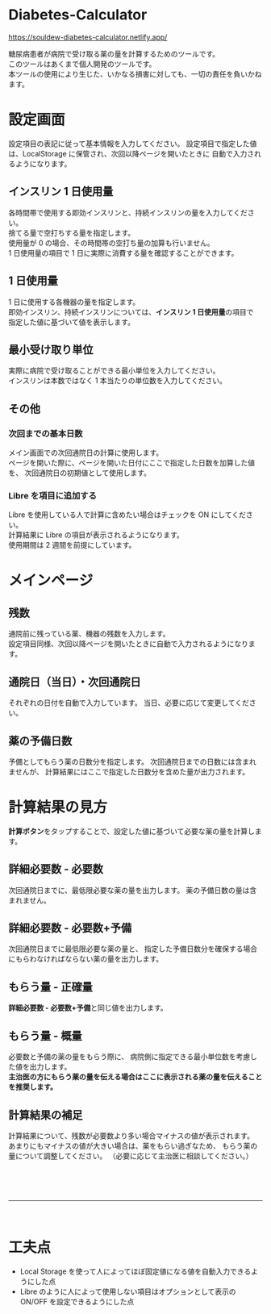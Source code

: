 # Diabetes-Calculator

https://souldew-diabetes-calculator.netlify.app/

糖尿病患者が病院で受け取る薬の量を計算するためのツールです。<br>
このツールはあくまで個人開発のツールです。<br>
本ツールの使用により生じた、いかなる損害に対しても、一切の責任を負いかねます。<br>

# 設定画面

設定項目の表記に従って基本情報を入力してください。
設定項目で指定した値は、LocalStorage に保管され、次回以降ページを開いたときに
自動で入力されるようになります。

## インスリン 1 日使用量

各時間帯で使用する即効インスリンと、持続インスリンの量を入力してください。<br>
捨てる量で空打ちする量を指定します。<br>
使用量が 0 の場合、その時間帯の空打ち量の加算も行いません。<br>
1 日使用量の項目で 1 日に実際に消費する量を確認することができます。

## 1 日使用量

1 日に使用する各機器の量を指定します。<br>
即効インスリン、持続インスリンについては、**インスリン 1 日使用量**の項目で
指定した値に基づいて値を表示します。

## 最小受け取り単位

実際に病院で受け取ることができる最小単位を入力してください。<br>
インスリンは本数ではなく 1 本当たりの単位数を入力してください。

## その他

### 次回までの基本日数

メイン画面での次回通院日の計算に使用します。<br>
ページを開いた際に、ページを開いた日付にここで指定した日数を加算した値を、
次回通院日の初期値として使用します。

### Libre を項目に追加する

Libre を使用している人で計算に含めたい場合はチェックを ON にしてください。<br>
計算結果に Libre の項目が表示されるようになります。<br>
使用期間は 2 週間を前提にしています。

# メインページ

## 残数

通院前に残っている薬、機器の残数を入力します。<br>
設定項目同様、次回以降ページを開いたときに自動で入力されるようになります。

## 通院日（当日）・次回通院日

それぞれの日付を自動で入力しています。
当日、必要に応じて変更してください。

## 薬の予備日数

予備としてもらう薬の日数分を指定します。
次回通院日までの日数には含まれませんが、
計算結果にはここで指定した日数分を含めた量が出力されます。

# 計算結果の見方

**計算ボタン**をタップすることで、設定した値に基づいて必要な薬の量を計算します。

## 詳細必要数 - 必要数

次回通院日までに、最低限必要な薬の量を出力します。
薬の予備日数の量は含まれません。

## 詳細必要数 - 必要数+予備

次回通院日までに最低限必要な薬の量と、
指定した予備日数分を確保する場合にもらわなければならない薬の量を出力します。

## もらう量 - 正確量

**詳細必要数 - 必要数+予備**と同じ値を出力します。

## もらう量 - 概量

必要数と予備の薬の量をもらう際に、
病院側に指定できる最小単位数を考慮した値を出力します。<br>
**主治医の方にもらう薬の量を伝える場合はここに表示される薬の量を伝えることを推奨します。**

## 計算結果の補足

計算結果について、残数が必要数より多い場合マイナスの値が表示されます。<br>
あまりにもマイナスの値が大きい場合は、薬をもらい過ぎなため、
もらう薬の量について調整してください。
（必要に応じて主治医に相談してください。）

<br>
<br>
<br>

---

<br>

# 工夫点

- Local Storage を使って人によってほぼ固定値になる値を自動入力できるようにした点
- Libre のように人によって使用しない項目はオプションとして表示の ON/OFF を設定できるようにした点
